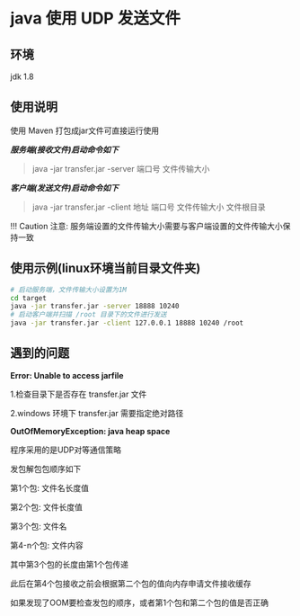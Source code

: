 # java 使用 UDP 发送文件

## 环境

jdk 1.8

## 使用说明

使用 Maven 打包成jar文件可直接运行使用

***服务端(接收文件)启动命令如下***

> java -jar transfer.jar -server 端口号 文件传输大小

***客户端(发送文件)启动命令如下***

> java -jar transfer.jar -client 地址 端口号 文件传输大小 文件根目录

!!! Caution 注意: 服务端设置的文件传输大小需要与客户端设置的文件传输大小保持一致

## 使用示例(linux环境当前目录文件夹)

```bash
# 启动服务端，文件传输大小设置为1M
cd target
java -jar transfer.jar -server 18888 10240
# 启动客户端并扫描 /root 目录下的文件进行发送
java -jar transfer.jar -client 127.0.0.1 18888 10240 /root
```

## 遇到的问题

**Error: Unable to access jarfile**

1.检查目录下是否存在 transfer.jar 文件

2.windows 环境下 transfer.jar 需要指定绝对路径

**OutOfMemoryException: java heap space**

程序采用的是UDP对等通信策略

发包解包包顺序如下

第1个包: 文件名长度值 

第2个包: 文件长度值
 
第3个包: 文件名
 
第4-n个包: 文件内容

其中第3个包的长度由第1个包传递

此后在第4个包接收之前会根据第二个包的值向内存申请文件接收缓存

如果发现了OOM要检查发包的顺序，或者第1个包和第二个包的值是否正确



